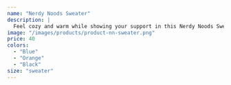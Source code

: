 ```yaml
---
name: "Nerdy Noods Sweater"
description: |
  Feel cozy and warm while showing your support in this Nerdy Noods Sweater!
image: "/images/products/product-nn-sweater.png"
price: 40
colors:
  - "Blue"
  - "Orange"
  - "Black"
size: "sweater"
---
```

